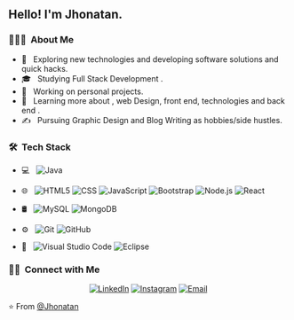 <h2> Hello! I'm Jhonatan.</h2>

<h3> 👨🏻‍💻 &nbsp;About Me </h3>

- 🤔 &nbsp; Exploring new technologies and developing software solutions and quick hacks.
- 🎓 &nbsp; Studying Full Stack Development .
- 💼 &nbsp; Working on personal projects.
- 🌱 &nbsp; Learning more about , web Design, front end, technologies and back end .
- ✍️ &nbsp; Pursuing Graphic Design and Blog Writing as hobbies/side hustles.

<h3> 🛠 &nbsp;Tech Stack</h3>

- 💻 &nbsp;
  ![Java](https://img.shields.io/badge/-Java-333333?style=flat&logo=Java&logoColor=007396)
  
- 🌐 &nbsp;
  ![HTML5](https://img.shields.io/badge/-HTML5-333333?style=flat&logo=HTML5)
  ![CSS](https://img.shields.io/badge/-CSS-333333?style=flat&logo=CSS3&logoColor=1572B6)
  ![JavaScript](https://img.shields.io/badge/-JavaScript-333333?style=flat&logo=javascript)
  ![Bootstrap](https://img.shields.io/badge/-Bootstrap-333333?style=flat&logo=bootstrap&logoColor=563D7C)
  ![Node.js](https://img.shields.io/badge/-Node.js-333333?style=flat&logo=node.js)
  ![React](https://img.shields.io/badge/-React-333333?style=flat&logo=react)
- 🛢 &nbsp;
  ![MySQL](https://img.shields.io/badge/-MySQL-333333?style=flat&logo=mysql)
  ![MongoDB](https://img.shields.io/badge/-MongoDB-333333?style=flat&logo=mongodb)
- ⚙️ &nbsp;
  ![Git](https://img.shields.io/badge/-Git-333333?style=flat&logo=git)
  ![GitHub](https://img.shields.io/badge/-GitHub-333333?style=flat&logo=github)
  
- 🔧 &nbsp;
  ![Visual Studio Code](https://img.shields.io/badge/-Visual%20Studio%20Code-333333?style=flat&logo=visual-studio-code&logoColor=007ACC)
  ![Eclipse](https://img.shields.io/badge/-Eclipse-333333?style=flat&logo=eclipse-ide&logoColor=2C2255)


<h3> 🤝🏻 &nbsp;Connect with Me </h3>

<p align="center">
<a href="https://www.linkedin.com/in/jhonatan-cenepo-borbor-029a6a59/"><img alt="LinkedIn" src="https://img.shields.io/badge/LinkedIn-Jhonatan%20Cenepo%20Borbor-blue?style=flat-square&logo=linkedin"></a>
<a href="https://www.instagram.com/cb.jhonatan/?hl=es"><img alt="Instagram" src="https://img.shields.io/badge/Instagram-cb.jhonatan/?hl=es-blue?style=flat-square&logo=instagram"></a>
<a href="mailto:jhonatancenepob@hotmail.com."><img alt="Email" src="https://img.shields.io/badge/Email-jhonatancenepob@hotmail.com-blue?style=flat-square&logo=hotmail"></a>
</p>

⭐️ From [@Jhonatan](https://github.com/JhonatanCenepo)



